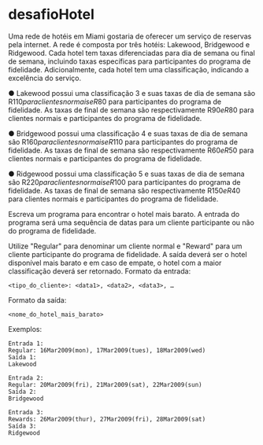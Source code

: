 # desafioHotel

Uma rede de hotéis em Miami gostaria de oferecer um serviço de reservas pela internet. A  rede é composta por três hotéis: Lakewood, Bridgewood e Ridgewood. Cada hotel tem taxas  diferenciadas para dia de semana ou final de semana, incluindo taxas específicas para  participantes do programa de fidelidade. Adicionalmente, cada hotel tem uma classificação,  indicando a excelência do serviço. 

● Lakewood possui uma classificação 3 e suas taxas de dia de semana são R$110 para  clientes normais e R$80 para participantes do programa de fidelidade. As taxas de  final de semana são respectivamente R$90 e R$80 para clientes normais e  participantes do programa de fidelidade. 

● Bridgewood possui uma classificação 4 e suas taxas de dia de semana são R$160  para clientes normais e R$110 para participantes do programa de fidelidade. As taxas  de final de semana são respectivamente R$60 e R$50 para clientes normais e  participantes do programa de fidelidade.

● Ridgewood possui uma classificação 5 e suas taxas de dia de semana são R$220  para clientes normais e R$100 para participantes do programa de fidelidade. As taxas  de final de semana são respectivamente R$150 e R$40 para clientes normais e  participantes do programa de fidelidade. 

Escreva um programa para encontrar o hotel mais barato. A entrada do programa será uma  sequência de datas para um cliente participante ou não do programa de fidelidade. 

Utilize "Regular" para denominar um cliente normal e "Reward" para um cliente participante  do programa de fidelidade. A saída deverá ser o hotel disponível mais barato e em caso de  empate, o hotel com a maior classificação deverá ser retornado. 
Formato da entrada: 
``` 
<tipo_do_cliente>: <data1>, <data2>, <data3>, … 
``` 
Formato da saída: 
``` 
<nome_do_hotel_mais_barato> 
``` 
Exemplos: 
``` 
Entrada 1: 
Regular: 16Mar2009(mon), 17Mar2009(tues), 18Mar2009(wed) 
Saída 1: 
Lakewood 
``` 
``` 
Entrada 2: 
Regular: 20Mar2009(fri), 21Mar2009(sat), 22Mar2009(sun) 
Saída 2: 
Bridgewood 
``` 
``` 
Entrada 3: 
Rewards: 26Mar2009(thur), 27Mar2009(fri), 28Mar2009(sat) 
Saída 3: 
Ridgewood

